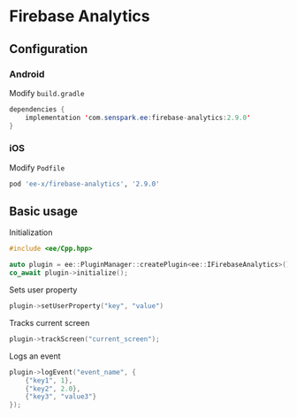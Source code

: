 # Firebase Analytics
## Configuration
### Android
Modify `build.gradle`
```java
dependencies {
    implementation 'com.senspark.ee:firebase-analytics:2.9.0'
}
```

### iOS
Modify `Podfile`
```ruby
pod 'ee-x/firebase-analytics', '2.9.0'
```

## Basic usage
Initialization
```cpp
#include <ee/Cpp.hpp>

auto plugin = ee::PluginManager::createPlugin<ee::IFirebaseAnalytics>();
co_await plugin->initialize();
```

Sets user property
```cpp
plugin->setUserProperty("key", "value")
```

Tracks current screen
```cpp
plugin->trackScreen("current_screen");
```

Logs an event
```cpp
plugin->logEvent("event_name", {
    {"key1", 1},
    {"key2", 2.0},
    {"key3", "value3"}
});
```